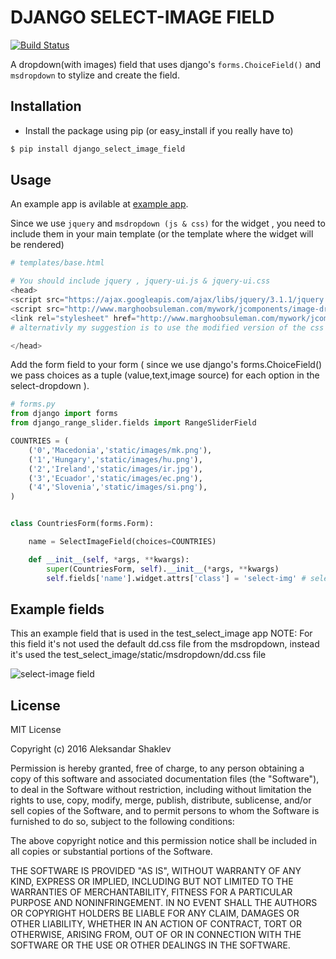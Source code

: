 # DJANGO SELECT-IMAGE FIELD

<snippet>
  <content>

[![Build Status](https://travis-ci.org/Chive/django-multiupload.svg?branch=master)](https://travis-ci.org/Chive/django-multiupload)


A dropdown(with images) field that uses django's ```forms.ChoiceField()``` and ```msdropdown``` to stylize and create the field. 

## Installation

* Install the package using pip (or easy_install if you really have to)

```bash
$ pip install django_select_image_field
```

## Usage

An example app is avilable at [example app](https://github.com/shakle17/django_select_image_field/tree/master/test_select_image).


Since we use ```jquery``` and ```msdropdown (js & css)``` for the widget , you need to include them in your main template (or the template where the widget will be rendered)

```python
# templates/base.html

# You should include jquery , jquery-ui.js & jquery-ui.css
<head>
<script src="https://ajax.googleapis.com/ajax/libs/jquery/3.1.1/jquery.min.js"></script>
<script src="http://www.marghoobsuleman.com/mywork/jcomponents/image-dropdown/samples/js/msdropdown/jquery.dd.min.js"></script>
<link rel="stylesheet" href="http://www.marghoobsuleman.com/mywork/jcomponents/image-dropdown/samples/css/msdropdown/dd.css">
# alternativly my suggestion is to use the modified version of the css file ( dd.css ) that you can find in test_select_image/static/msdropdown/dd.css

</head>
```

Add the form field to your form ( since we use django's forms.ChoiceField() we pass choices as a tuple (value,text,image source) for each option in the select-dropdown ).

```python
# forms.py
from django import forms
from django_range_slider.fields import RangeSliderField

COUNTRIES = (
    ('0','Macedonia','static/images/mk.png'),
    ('1','Hungary','static/images/hu.png'),
    ('2','Ireland','static/images/ir.jpg'),
    ('3','Ecuador','static/images/ec.png'),
    ('4','Slovenia','static/images/si.png'),
)


class CountriesForm(forms.Form):

    name = SelectImageField(choices=COUNTRIES)

    def __init__(self, *args, **kwargs):
        super(CountriesForm, self).__init__(*args, **kwargs)
        self.fields['name'].widget.attrs['class'] = 'select-img' # select-img class is used to mark the field as SELECT-IMAGE
```


## Example fields

This an example field that is used in the test_select_image app
NOTE: For this field it's not used the default dd.css file from the msdropdown, instead it's used the test_select_image/static/msdropdown/dd.css file

![select-image field](https://s27.postimg.org/i9xa4grb7/Screenshot_from_2017_01_26_02_56_44.png)


## License
MIT License

Copyright (c) 2016 Aleksandar Shaklev

Permission is hereby granted, free of charge, to any person obtaining a copy
of this software and associated documentation files (the "Software"), to deal
in the Software without restriction, including without limitation the rights
to use, copy, modify, merge, publish, distribute, sublicense, and/or sell
copies of the Software, and to permit persons to whom the Software is
furnished to do so, subject to the following conditions:

The above copyright notice and this permission notice shall be included in all
copies or substantial portions of the Software.

THE SOFTWARE IS PROVIDED "AS IS", WITHOUT WARRANTY OF ANY KIND, EXPRESS OR
IMPLIED, INCLUDING BUT NOT LIMITED TO THE WARRANTIES OF MERCHANTABILITY,
FITNESS FOR A PARTICULAR PURPOSE AND NONINFRINGEMENT. IN NO EVENT SHALL THE
AUTHORS OR COPYRIGHT HOLDERS BE LIABLE FOR ANY CLAIM, DAMAGES OR OTHER
LIABILITY, WHETHER IN AN ACTION OF CONTRACT, TORT OR OTHERWISE, ARISING FROM,
OUT OF OR IN CONNECTION WITH THE SOFTWARE OR THE USE OR OTHER DEALINGS IN THE
SOFTWARE.

</content>
</snippet>

